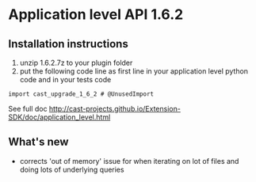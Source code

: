 # Application level API 1.6.2

## Installation instructions


1. unzip 1.6.2.7z to your plugin folder
2. put the following code line as first line in your application level python code and in your tests code

`import cast_upgrade_1_6_2 # @UnusedImport`

See full doc http://cast-projects.github.io/Extension-SDK/doc/application_level.html

## What's new

* corrects 'out of memory' issue for when iterating on lot of files and doing lots of underlying queries